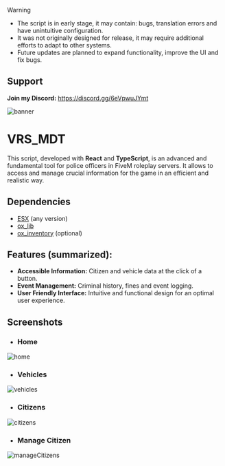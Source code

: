 > [!WARNING]
> - The script is in early stage, it may contain: bugs, translation errors and have unintuitive configuration.
> - It was not originally designed for release, it may require additional efforts to adapt to other systems.
> - Future updates are planned to expand functionality, improve the UI and fix bugs.

## Support

**Join my Discord:** https://discord.gg/6eVpwuJYmt

![banner](https://media.discordapp.net/attachments/1068013967798181949/1187450323883786400/mdt_release2.png)

# VRS_MDT

This script, developed with **React** and **TypeScript**, is an advanced and fundamental tool for police officers in FiveM roleplay servers. It allows to access and manage crucial information for the game in an efficient and realistic way.

## Dependencies
 - [ESX](https://github.com/esx-framework/esx_core/releases) (any version)
 - [ox_lib](https://github.com/overextended/ox_lib/releases)
 - [ox_inventory](https://github.com/overextended/ox_inventory/releases) (optional)

## Features (summarized):

- **Accessible Information:** Citizen and vehicle data at the click of a button.
- **Event Management:** Criminal history, fines and event logging.
- **User Friendly Interface:** Intuitive and functional design for an optimal user experience.

## Screenshots

* ### Home
![home](https://media.discordapp.net/attachments/1068013967798181949/1187628424173469787/Captura_de_pantalla_2023-12-22_021317.png)

* ### Vehicles
![vehicles](https://cdn.discordapp.com/attachments/1068013967798181949/1187628423443652638/Captura_de_pantalla_2023-12-22_021544.png)

* ### Citizens
![citizens](https://cdn.discordapp.com/attachments/1068013967798181949/1187628422952923156/Captura_de_pantalla_2023-12-22_022019.png)

* ### Manage Citizen
![manageCitizens](https://cdn.discordapp.com/attachments/1068013967798181949/1187628422302797885/Captura_de_pantalla_2023-12-22_022924.png)
